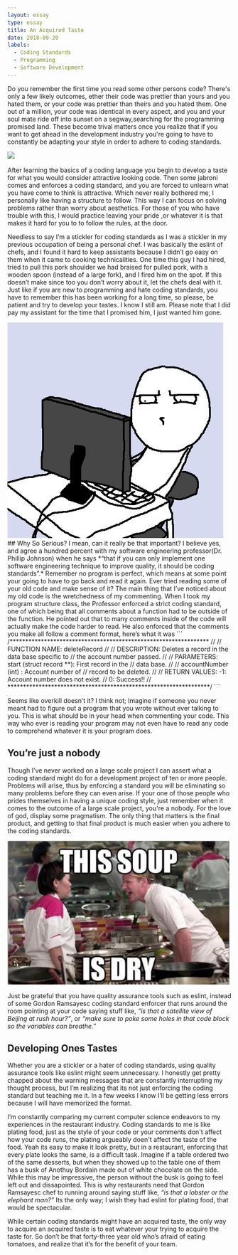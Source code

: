 ```yaml
---
layout: essay
type: essay
title: An Acquired Taste
date: 2018-09-20
labels:
  - Coding Standards
  - Programming
  - Software Development
---
```


Do you remember the first time you read some other persons code? There's only a few likely outcomes, ether their code was prettier than yours and you hated them, or your code was prettier than theirs and you hated them.  One out of a million, your code was identical in every aspect, and you and your soul mate ride off into sunset on a segway,searching for the programming promised land. These become trival matters once you realize that if you want to get ahead in the development industry you're going to have to constantly be adapting your style in order to adhere to coding standards.

<img class="ui image" src="{{ site.baseurl }}/images/unLearn2.png">
 
After learning the basics of a coding language you begin to develop a taste for what you would consider attractive looking code.  Then some jabroni comes and enforces a coding standard, and you are forced to unlearn what you have come to think is attractive.  Which never really bothered me, I personally like having a structure to follow.  This way I can focus on solving problems rather than worry about aesthetics.  For those of you who have trouble with this, I would practice leaving your pride ,or whatever it is that makes it hard for you to to follow the rules, at the door.
 
 Needless to say I’m a stickler for coding standards as I was a stickler in my previous occupation of being a personal chef. I was basically the eslint of chefs, and I found it hard to keep assistants because I didn’t go easy on them when it came to cooking technicalities.  One time this guy I had hired, tried to pull this pork shoulder we had braised for pulled pork, with a wooden spoon (instead of a large fork), and I fired him on the spot. If this doesn’t make since too you don’t worry about it, let the chefs deal with it.  Just like if you are new to programming and hate coding standards, you have to remember this has been working for a long time, so please, be patient and try to develop your tastes. I know I still am. Please note that I did pay my assistant for the time that I promised him, I just wanted him gone.
 
 
 <img class="ui medium right floated rounded image" src="../images/8ae.png ">
## Why So Serious?
 I mean, can it really be that important?  I believe yes, and agree a hundred percent with my software engineering professor(Dr. Phillip Johnson) when he says *“that if you can only implement one software engineering technique to improve quality, it should be coding standards”.* Remember no program is perfect, which means at some point your going to have to go back and read it again.  Ever tried reading some of your old code and make sense of it?  The main thing that I’ve noticed about my old code is the wretchedness of my commenting.  When I took my program structure class, the Professor enforced a strict coding standard, one of which being that all comments about a function had to be outside of the function.  He pointed out that to many comments inside of the code will actually make the code harder to read.  He also enforced that the comments you make all follow a comment format, here’s what it was 
 ```
 /****************************************************************
 //
 //  FUNCTION NAME: deleteRecord
 //  
 //  DESCRIPTION:   Deletes a record in the data base specific to
 //                 the account number passed.
 //  
 //  PARAMETERS:    start (struct record **): First record in the
 //                                           data base.
 //
 //                 accountNumber (int)     : Account number of
 //                                           record to be deleted.
 //
 //  RETURN VALUES: -1: Account number does not exist.
 //                  0: Success!!
 // 
 *****************************************************************/
 ```

Seems like overkill doesn’t it? I think not; Imagine if someone you never meant had to figure out a program that you wrote without ever talking to you.  This is what should be in your head when commenting your code.  This way who ever is reading your program may not even have to read any code to comprehend whatever it is your program does. 

## You’re just a nobody
Though I’ve never worked on a large scale project I can assert what a coding standard might do for a development project of ten or more people.  Problems will arise, thus by enforcing a standard you will be eliminating so many problems before they can even arise.  If your one of those people who prides themselves in having a unique coding style, just remember when it comes to the outcome of a large scale project, you're a nobody.  For the love of god, display some pragmatism. The only thing that matters is the final product, and getting to that final product is much easier when you adhere to the coding standards. 

 <img class="ui medium left floated rounded image" src="../images/ramsay.jpg ">


Just be grateful that you have quality assurance tools such as eslint, instead of some Gordon Ramsayesc coding standard enforcer that runs around the room pointing at your code saying stuff like, *“is that a satellite view of Beijing at rush hour?”*, or *“make sure to poke some holes in that code block so the variables can breathe.”*

## Developing Ones Tastes
Whether you are a stickler or a hater of coding standards, using quality assurance tools like eslint might seem unnecessary.  I honestly get pretty chapped about the warning messages that are constantly interrupting my thought process, but I’m realizing that its not just enforcing the coding standard but teaching me it.  In a few weeks I know I’ll be getting less errors because I will have memorized the format.  

 I’m constantly comparing my current computer science endeavors to my experiences in the restaurant industry.  Coding standards to me is like plating food, just as the style of your code or your comments don't affect how your code runs, the plating argueably doen't affect the taste of the food. Yeah its easy to make it look pretty, but in a restaurant, enforcing that every plate looks the same, is a difficult task. Imagine if a table ordered two of the same desserts, but when they showed up to the table one of them has a busk of Anothuy Bordain made out of white chocolate on the side.  While this may be impressive, the person without the busk is going to feel left out and dissapointed.  This is why restaurants need that Gordon Ramsayesc chef to running around saying stuff like, *“is that a lobster or the elephant man?”*  Its the only way; I wish they had eslint for plating food, that would be spectacular. 

While certain coding standards might have an acquired taste, the only way to acquire an acquired taste is to eat whatever your trying to acquire the taste for. So don’t be that forty-three year old who’s afraid of eating tomatoes, and realize that it’s for the benefit of your team.

 
